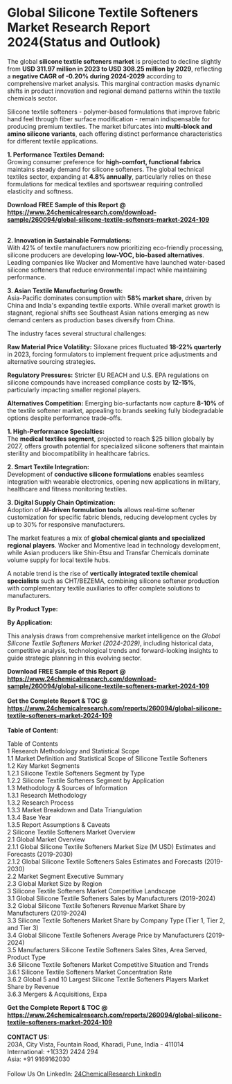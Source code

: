 <h1>Global Silicone Textile Softeners Market Research Report 2024(Status and Outlook)</h1><p>The global <strong>silicone textile softeners market</strong> is projected to decline slightly from <strong>USD 311.97 million in 2023 to USD 308.25 million by 2029</strong>, reflecting a <strong>negative CAGR of -0.20% during 2024-2029</strong> according to comprehensive market analysis. This marginal contraction masks dynamic shifts in product innovation and regional demand patterns within the textile chemicals sector.</p><p>Silicone textile softeners - polymer-based formulations that improve fabric hand feel through fiber surface modification - remain indispensable for producing premium textiles. The market bifurcates into <strong>multi-block and amino silicone variants</strong>, each offering distinct performance characteristics for different textile applications.</p><p><strong>1. Performance Textiles Demand:</strong><br>
Growing consumer preference for <strong>high-comfort, functional fabrics</strong> maintains steady demand for silicone softeners. The global technical textiles sector, expanding at <strong>4.8% annually</strong>, particularly relies on these formulations for medical textiles and sportswear requiring controlled elasticity and softness.</p><div><b>Download FREE Sample of this Report @ 
            <a href="https://www.24chemicalresearch.com/download-sample/260094/global-silicone-textile-softeners-market-2024-109">
            https://www.24chemicalresearch.com/download-sample/260094/global-silicone-textile-softeners-market-2024-109</a></b></div><br><p><strong>2. Innovation in Sustainable Formulations:</strong><br>
With 42% of textile manufacturers now prioritizing eco-friendly processing, silicone producers are developing <strong>low-VOC, bio-based alternatives</strong>. Leading companies like Wacker and Momentive have launched water-based silicone softeners that reduce environmental impact while maintaining performance.</p><p><strong>3. Asian Textile Manufacturing Growth:</strong><br>
Asia-Pacific dominates consumption with <strong>58% market share</strong>, driven by China and India's expanding textile exports. While overall market growth is stagnant, regional shifts see Southeast Asian nations emerging as new demand centers as production bases diversify from China.</p><p>The industry faces several structural challenges:</p><p><strong>Raw Material Price Volatility:</strong> Siloxane prices fluctuated <strong>18-22% quarterly</strong> in 2023, forcing formulators to implement frequent price adjustments and alternative sourcing strategies.</p><p><strong>Regulatory Pressures:</strong> Stricter EU REACH and U.S. EPA regulations on silicone compounds have increased compliance costs by <strong>12-15%</strong>, particularly impacting smaller regional players.</p><p><strong>Alternatives Competition:</strong> Emerging bio-surfactants now capture <strong>8-10%</strong> of the textile softener market, appealing to brands seeking fully biodegradable options despite performance trade-offs.</p><p><strong>1. High-Performance Specialties:</strong><br>
The <strong>medical textiles segment</strong>, projected to reach $25 billion globally by 2027, offers growth potential for specialized silicone softeners that maintain sterility and biocompatibility in healthcare fabrics.</p><p><strong>2. Smart Textile Integration:</strong><br>
Development of <strong>conductive silicone formulations</strong> enables seamless integration with wearable electronics, opening new applications in military, healthcare and fitness monitoring textiles.</p><p><strong>3. Digital Supply Chain Optimization:</strong><br>
Adoption of <strong>AI-driven formulation tools</strong> allows real-time softener customization for specific fabric blends, reducing development cycles by up to 30% for responsive manufacturers.</p><p>The market features a mix of <strong>global chemical giants and specialized regional players</strong>. Wacker and Momentive lead in technology development, while Asian producers like Shin-Etsu and Transfar Chemicals dominate volume supply for local textile hubs.</p><p>A notable trend is the rise of <strong>vertically integrated textile chemical specialists</strong> such as CHT/BEZEMA, combining silicone softener production with complementary textile auxiliaries to offer complete solutions to manufacturers.</p><p><strong>By Product Type:</strong></p><p><strong>By Application:</strong></p><p>This analysis draws from comprehensive market intelligence on the <em>Global Silicone Textile Softeners Market (2024-2029)</em>, including historical data, competitive analysis, technological trends and forward-looking insights to guide strategic planning in this evolving sector.</p><div><b>Download FREE Sample of this Report @ 
            <a href="https://www.24chemicalresearch.com/download-sample/260094/global-silicone-textile-softeners-market-2024-109">
            https://www.24chemicalresearch.com/download-sample/260094/global-silicone-textile-softeners-market-2024-109</a></b></div><br><div><b>Get the Complete Report & TOC @ 
            <a href="https://www.24chemicalresearch.com/reports/260094/global-silicone-textile-softeners-market-2024-109">
            https://www.24chemicalresearch.com/reports/260094/global-silicone-textile-softeners-market-2024-109</a></b></div><br>
            <b>Table of Content:</b><p>Table of Contents<br />
1 Research Methodology and Statistical Scope<br />
1.1 Market Definition and Statistical Scope of Silicone Textile Softeners<br />
1.2 Key Market Segments<br />
1.2.1 Silicone Textile Softeners Segment by Type<br />
1.2.2 Silicone Textile Softeners Segment by Application<br />
1.3 Methodology & Sources of Information<br />
1.3.1 Research Methodology<br />
1.3.2 Research Process<br />
1.3.3 Market Breakdown and Data Triangulation<br />
1.3.4 Base Year<br />
1.3.5 Report Assumptions & Caveats<br />
2 Silicone Textile Softeners Market Overview<br />
2.1 Global Market Overview<br />
2.1.1 Global Silicone Textile Softeners Market Size (M USD) Estimates and Forecasts (2019-2030)<br />
2.1.2 Global Silicone Textile Softeners Sales Estimates and Forecasts (2019-2030)<br />
2.2 Market Segment Executive Summary<br />
2.3 Global Market Size by Region<br />
3 Silicone Textile Softeners Market Competitive Landscape<br />
3.1 Global Silicone Textile Softeners Sales by Manufacturers (2019-2024)<br />
3.2 Global Silicone Textile Softeners Revenue Market Share by Manufacturers (2019-2024)<br />
3.3 Silicone Textile Softeners Market Share by Company Type (Tier 1, Tier 2, and Tier 3)<br />
3.4 Global Silicone Textile Softeners Average Price by Manufacturers (2019-2024)<br />
3.5 Manufacturers Silicone Textile Softeners Sales Sites, Area Served, Product Type<br />
3.6 Silicone Textile Softeners Market Competitive Situation and Trends<br />
3.6.1 Silicone Textile Softeners Market Concentration Rate<br />
3.6.2 Global 5 and 10 Largest Silicone Textile Softeners Players Market Share by Revenue<br />
3.6.3 Mergers & Acquisitions, Expa</p><div><b>Get the Complete Report & TOC @ 
            <a href="https://www.24chemicalresearch.com/reports/260094/global-silicone-textile-softeners-market-2024-109">
            https://www.24chemicalresearch.com/reports/260094/global-silicone-textile-softeners-market-2024-109</a></b></div><br><b>CONTACT US:</b><br>
            203A, City Vista, Fountain Road, Kharadi, Pune, India - 411014<br>
            International: +1(332) 2424 294<br>
            Asia: +91 9169162030 <br><br>
            Follow Us On LinkedIn: <a href="https://www.linkedin.com/company/24chemicalresearch/">24ChemicalResearch LinkedIn</a>